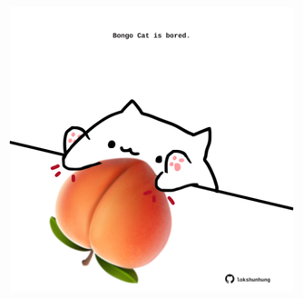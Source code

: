 <!-- built at 25/07/2023, 02:24:36 UTC -->
<p align="center">
  <img width="500" height="500" src="./ReadmeImage.svg">
</p>
